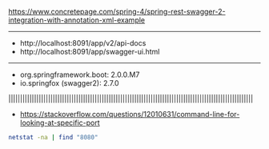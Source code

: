 

https://www.concretepage.com/spring-4/spring-rest-swagger-2-integration-with-annotation-xml-example

---

* http://localhost:8091/app/v2/api-docs
* http://localhost:8091/app/swagger-ui.html

---

* org.springframework.boot: 2.0.0.M7
* io.springfox (swagger2): 2.7.0


|||||||||||||||||||||||||||||||||||||||||||||||||||||||||||||||||||||||||||||||||||||||||||||||||||||||||

* https://stackoverflow.com/questions/12010631/command-line-for-looking-at-specific-port

```bash
netstat -na | find "8080"
```
